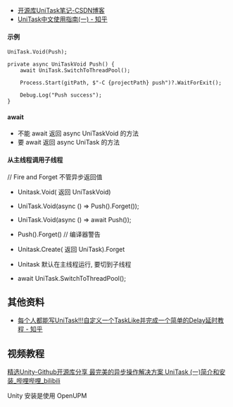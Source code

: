 - [开源库UniTask笔记-CSDN博客](https://blog.csdn.net/sinat_34014668/article/details/127602629)
- [UniTask中文使用指南(一) - 知乎](https://zhuanlan.zhihu.com/p/572670728)

#### 示例

```
UniTask.Void(Push);

private async UniTaskVoid Push() {  
    await UniTask.SwitchToThreadPool();  

    Process.Start(gitPath, $"-C {projectPath} push")?.WaitForExit();  
  
    Debug.Log("Push success");  
}
```

#### await

- 不能  await  返回 async UniTaskVoid 的方法
- 要 await 返回 async UniTask 的方法

#### 从主线程调用子线程

// Fire and Forget 不管异步返回值

- Unitask.Void( 返回 UniTaskVoid)
- UniTask.Void(async () => Push().Forget());
- UniTask.Void(async () => await Push());
- Push().Forget() // 编译器警告

- Unitask.Create( 返回 UniTask).Forget

- Unitask 默认在主线程运行, 要切到子线程

- await UniTask.SwitchToThreadPool(); 

## 其他资料

- [每个人都能写UniTask!!!自定义一个TaskLike并完成一个简单的Delay延时教程 - 知乎](https://zhuanlan.zhihu.com/p/12674069664)


## 视频教程

[精选Unity-Github开源库分享 最完美的异步操作解决方案 UniTask (一)简介和安装_哔哩哔哩_bilibili](https://www.bilibili.com/video/BV1NG411s7hN?spm_id_from=333.788.videopod.sections&vd_source=ebf06d572d5366b5ef7bc5032fefb08d)

Unity 安装是使用 OpenUPM
